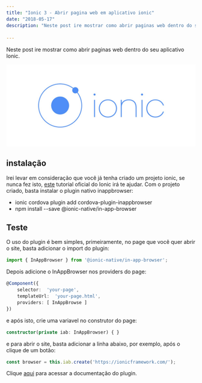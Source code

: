 ```yaml
---
title: "Ionic 3 - Abrir pagina web em aplicativo ionic"
date: "2018-05-17"
description: "Neste post ire mostrar como abrir paginas web dentro do seu aplicativo Ionic."

---
```


Neste post ire mostrar como abrir paginas web dentro do seu aplicativo Ionic.

![](https://raw.githubusercontent.com/CassioPimentel/cassiopimentel.github.io/master/images/pluginPreviewVSCodeIonic/ionic.jpeg)

## instalação

Irei levar em consideração que você já tenha criado um projeto ionic, se nunca fez isto, [este](https://ionicframework.com/docs/intro/installation/) tutorial oficial do Ionic irá te ajudar.
Com o projeto criado, basta instalar o plugin nativo inappbrowser:

 - ionic cordova plugin add cordova-plugin-inappbrowser 
 - npm install  --save @ionic-native/in-app-browser

## Teste

O uso do plugin é bem simples, primeiramente, no page que você quer abrir o site, basta adicionar o import do plugin:

```ts
import { InAppBrowser } from '@ionic-native/in-app-browser';
```

Depois adicione o InAppBrowser nos providers do page:

```ts
@Component({
	selector:  'your-page',
	templateUrl:  'your-page.html',
	providers: [ InAppBrowse ]
})
```

e após isto, crie uma variavel no construtor do page:

```ts
constructor(private iab: InAppBrowser) { }
```

e para abrir o site, basta adicionar a linha abaixo, por exemplo, após o clique de um botão:

```ts
const browser = this.iab.create('https://ionicframework.com/');
```

Clique [aqui](https://ionicframework.com/docs/native/in-app-browser/) para acessar a documentação do plugin.
